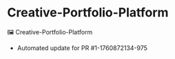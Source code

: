 # Creative-Portfolio-Platform
🖼️ Creative-Portfolio-Platform


- Automated update for PR #1-1760872134-975